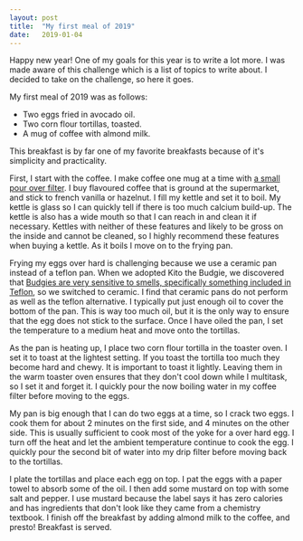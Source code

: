 ```yaml
---
layout: post
title:  "My first meal of 2019"
date:   2019-01-04 
---
```

Happy new year! One of my goals for this year is to write a lot more. I was made aware of this challenge which is a list of topics to write
about. I decided to take on the challenge, so here it goes.

My first meal of 2019 was as follows:
* Two eggs fried in avocado oil.
* Two corn flour tortillas, toasted.
* A mug of coffee with almond milk.

This breakfast is by far one of my favorite breakfasts because of it's simplicity and practicality.

First, I start with the coffee. I make coffee one mug at a time with [a small pour over filter](https://www.amazon.ca/Harold-2661-Coffee-Filter-2-Cups/dp/B013S2HYHS/ref=sr_1_29?s=kitchen&ie=UTF8&qid=1546651796&sr=1-29&keywords=pour+over+coffee+dripper). I buy flavoured coffee that is ground at the supermarket, and stick to french vanilla or hazelnut. I fill my kettle and set it to boil. My kettle is glass so I can quickly tell if there is too much calcium build-up.  The kettle is also has a wide mouth so that I can reach in and clean it if necessary.  Kettles with neither of these features and likely to be gross on the inside and cannot be cleaned, so I highly recommend these features when buying a kettle. As it boils I move on to the frying pan. 

Frying my eggs over hard is challenging because we use a ceramic pan instead of a teflon pan. When we adopted Kito the Budgie, we discovered that [Budgies are very sensitive to smells, specifically something included in Teflon](https://homekeethome.com/2017/03/31/please-dont-use-nonstick-cookware/), so we switched to ceramic. I find that ceramic pans do not perform as well as the teflon alternative. I typically put just enough oil to cover the bottom of the pan.  This is way too much oil, but it is the only way to ensure that the egg does not stick to the surface. Once I have oiled the pan, I set the temperature to a medium heat and move onto the tortillas.

As the pan is heating up, I place two corn flour tortilla in the toaster oven. I set it to toast at the lightest setting. If you toast the tortilla too much they become hard and chewy.  It is important to toast it lightly. Leaving them in the warm toaster oven ensures that they don't cool down while I multitask, so I set it and forget it. I quickly pour the now boiling water in my coffee filter before moving to the eggs. 

My pan is big enough that I can do two eggs at a time, so I crack two eggs.  I cook them for about 2 minutes on the first side, and 4 minutes on the other side.  This is usually sufficient to cook most of the yoke for a over hard egg.  I turn off the heat and let the ambient temperature continue to cook the egg. I quickly pour the second bit of water into my drip filter before moving back to the tortillas.

I plate the tortillas and place each egg on top. I pat the eggs with a paper towel to absorb some of the oil. I then add some mustard on top with some salt and pepper. I use mustard because the label says it has zero calories and has ingredients that don't look like they came from a chemistry textbook.  I finish off the breakfast by adding almond milk to the coffee, and presto! Breakfast is served.

